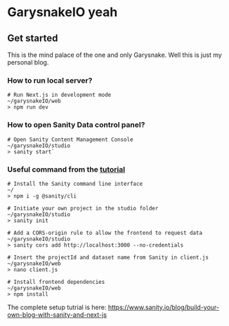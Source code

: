 # GarysnakeIO yeah

## Get started

This is the mind palace of the one and only Garysnake.
Well this is just my personal blog.

### How to run local server?
```
# Run Next.js in development mode
~/garysnakeIO/web
> npm run dev
```

### How to open Sanity Data control panel?
```
# Open Sanity Content Management Console
~/garysnakeIO/studio
> sanity start`
```

### Useful command from the [tutorial](https://www.sanity.io/blog/build-your-own-blog-with-sanity-and-next-js?utm_source=github&github_campaing=rbt)
```
# Install the Sanity command line interface
~/
> npm i -g @sanity/cli

# Initiate your own project in the studio folder
~/garysnakeIO/studio
> sanity init

# Add a CORS-origin rule to allow the frontend to request data
~/garysnakeIO/studio
> sanity cors add http://localhost:3000 --no-credentials

# Insert the projectId and dataset name from Sanity in client.js
~/garysnakeIO/web
> nano client.js

# Install frontend dependencies
~/garysnakeIO/web
> npm install
```


The complete setup tutrial is here:
https://www.sanity.io/blog/build-your-own-blog-with-sanity-and-next-js